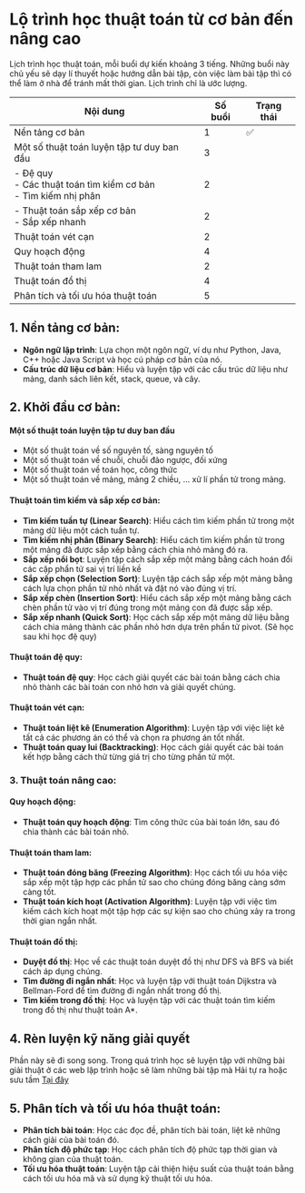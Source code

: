 # Lộ trình học thuật toán từ cơ bản đến nâng cao

Lịch trình học thuật toán, mỗi buổi dự kiến khoảng 3 tiếng. Những buổi này chủ yếu sẽ dạy lí thuyết hoặc hướng dẫn bài tập, còn việc làm bài tập thì có thể làm ở nhà để tránh mất thời gian. Lịch trình chỉ là ước lượng.

|Nội dung|Số buổi|Trạng thái|
|---|---|---|
|Nền tảng cơ bản|1|✅|
|Một số thuật toán luyện tập tư duy ban đầu|3||
|- Đệ quy<br>- Các thuật toán tìm kiểm cơ bản<br>- Tìm kiếm nhị phân|2||
|- Thuật toán sắp xếp cơ bản<br>- Sắp xếp nhanh|2||
|Thuật toán vét cạn|2||
|Quy hoạch động|4||
|Thuật toán tham lam|2||
|Thuật toán đồ thị|4||
|Phân tích và tối ưu hóa thuật toán|5||


## 1. Nền tảng cơ bản:
   - **Ngôn ngữ lập trình**: Lựa chọn một ngôn ngữ, ví dụ như Python, Java, C++ hoặc Java Script và học cú pháp cơ bản của nó.
   - **Cấu trúc dữ liệu cơ bản**: Hiểu và luyện tập với các cấu trúc dữ liệu như mảng, danh sách liên kết, stack, queue, và cây.

## 2. Khởi đầu cơ bản:

#### Một số thuật toán luyện tập tư duy ban đầu
   - Một số thuật toán về số nguyên tố, sàng nguyên tố
   - Một số thuật toán về chuỗi, chuỗi đảo ngược, đối xứng
   - Một số thuật toán về toán học, công thức
   - Một số thuật toán về mảng, mảng 2 chiều, ... xử lí phần tử trong mảng.

#### Thuật toán tìm kiếm và sắp xếp cơ bản:
   - **Tìm kiếm tuần tự (Linear Search)**: Hiểu cách tìm kiếm phần tử trong một mảng dữ liệu một cách tuần tự.
   - **Tìm kiếm nhị phân (Binary Search)**: Hiểu cách tìm kiếm phần tử trong một mảng đã được sắp xếp bằng cách chia nhỏ mảng đó ra.
   - **Sắp xếp nổi bọt**: Luyện tập cách sắp xếp một mảng bằng cách hoán đổi các cặp phẩn tử sai vị trí liền kề
   - **Sắp xếp chọn (Selection Sort)**: Luyện tập cách sắp xếp một mảng bằng cách lựa chọn phần tử nhỏ nhất và đặt nó vào đúng vị trí.
   - **Sắp xếp chèn (Insertion Sort)**: Hiểu cách sắp xếp một mảng bằng cách chèn phần tử vào vị trí đúng trong một mảng con đã được sắp xếp.
   - **Sắp xếp nhanh (Quick Sort)**: Học cách sắp xếp một mảng dữ liệu bằng cách chia mảng thành các phần nhỏ hơn dựa trên phần tử pivot. (Sẽ học sau khi học đệ quy)

#### Thuật toán đệ quy:
   - **Thuật toán đệ quy**: Học cách giải quyết các bài toán bằng cách chia nhỏ thành các bài toán con nhỏ hơn và giải quyết chúng.

#### Thuật toán vét cạn:
   - **Thuật toán liệt kê (Enumeration Algorithm)**: Luyện tập với việc liệt kê tất cả các phương án có thể và chọn ra phương án tốt nhất.
   - **Thuật toán quay lui (Backtracking)**: Học cách giải quyết các bài toán kết hợp bằng cách thử từng giá trị cho từng phần tử một.

### 3. Thuật toán nâng cao:

#### Quy hoạch động:
   - **Thuật toán quy hoạch động**: Tìm công thức của bài toán lớn, sau đó chia thành các bài toán nhỏ.

#### Thuật toán tham lam:
   - **Thuật toán đóng băng (Freezing Algorithm)**: Học cách tối ưu hóa việc sắp xếp một tập hợp các phần tử sao cho chúng đóng băng càng sớm càng tốt.
   - **Thuật toán kích hoạt (Activation Algorithm)**: Luyện tập với việc tìm kiếm cách kích hoạt một tập hợp các sự kiện sao cho chúng xảy ra trong thời gian ngắn nhất.

#### Thuật toán đồ thị:
   - **Duyệt đồ thị**: Học về các thuật toán duyệt đồ thị như DFS và BFS và biết cách áp dụng chúng.
   - **Tìm đường đi ngắn nhất**: Học và luyện tập với thuật toán Dijkstra và Bellman-Ford để tìm đường đi ngắn nhất trong đồ thị.
   - **Tìm kiếm trong đồ thị**: Học và luyện tập với các thuật toán tìm kiếm trong đồ thị như thuật toán A*.

## 4. Rèn luyện kỹ năng giải quyết

Phần này sẽ đi song song. Trong quá trình học sẽ luyện tập với những bài giải thuật ở các web lập trình hoặc sẽ làm những bài tập mà Hải tự ra hoặc sưu tầm [Tại đây](https://github.com/zukahai/algotithm-training?tab=readme-ov-file#algotithm-training)

## 5. Phân tích và tối ưu hóa thuật toán:
   - **Phân tích bài toán**: Học các đọc đề, phân tích bài toán, liệt kê những cách giải của bài toán đó.
   - **Phân tích độ phức tạp**: Học cách phân tích độ phức tạp thời gian và không gian của thuật toán.
   - **Tối ưu hóa thuật toán**: Luyện tập cải thiện hiệu suất của thuật toán bằng cách tối ưu hóa mã và sử dụng kỹ thuật tối ưu hóa.
